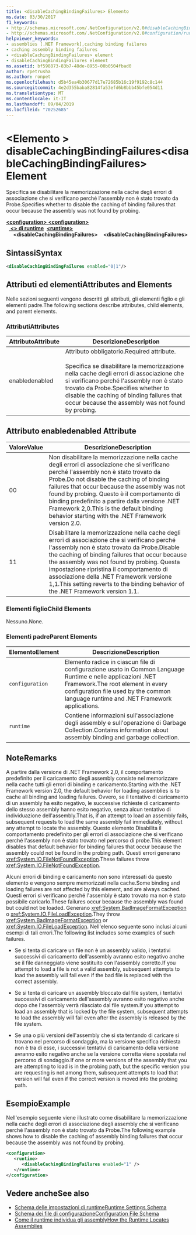 ```yaml
---
title: <disableCachingBindingFailures> Elemento
ms.date: 03/30/2017
f1_keywords:
- http://schemas.microsoft.com/.NetConfiguration/v2.0#disableCachingBindingFailures
- http://schemas.microsoft.com/.NetConfiguration/v2.0#configuration/runtime/disableCachingBindingFailures
helpviewer_keywords:
- assemblies [.NET Framework],caching binding failures
- caching assembly binding failures
- <disableCachingBindingFailures> element
- disableCachingBindingFailures element
ms.assetid: bf598873-83b7-48de-8955-00b0504fbad0
author: rpetrusha
ms.author: ronpet
ms.openlocfilehash: d5b45ea4b30677d17e72685b16c19f9192c8c144
ms.sourcegitcommit: 4e2d355baba82814fa53efd6b8bbb45bfe054d11
ms.translationtype: MT
ms.contentlocale: it-IT
ms.lasthandoff: 09/04/2019
ms.locfileid: "70252685"
---
```

# <a name="disablecachingbindingfailures-element"></a><span data-ttu-id="a7265-102">\<Elemento > disableCachingBindingFailures</span><span class="sxs-lookup"><span data-stu-id="a7265-102">\<disableCachingBindingFailures> Element</span></span>
<span data-ttu-id="a7265-103">Specifica se disabilitare la memorizzazione nella cache degli errori di associazione che si verificano perché l'assembly non è stato trovato da Probe.</span><span class="sxs-lookup"><span data-stu-id="a7265-103">Specifies whether to disable the caching of binding failures that occur because the assembly was not found by probing.</span></span>  
  
<span data-ttu-id="a7265-104">[ **\<configuration>** ](../configuration-element.md)</span><span class="sxs-lookup"><span data-stu-id="a7265-104">[**\<configuration>**](../configuration-element.md)</span></span>\
<span data-ttu-id="a7265-105">&nbsp;&nbsp;[ **\<> di runtime**](runtime-element.md)</span><span class="sxs-lookup"><span data-stu-id="a7265-105">&nbsp;&nbsp;[**\<runtime>**](runtime-element.md)</span></span>\
<span data-ttu-id="a7265-106">&nbsp;&nbsp;&nbsp;&nbsp; **\<disableCachingBindingFailures>**</span><span class="sxs-lookup"><span data-stu-id="a7265-106">&nbsp;&nbsp;&nbsp;&nbsp;**\<disableCachingBindingFailures>**</span></span>  
  
## <a name="syntax"></a><span data-ttu-id="a7265-107">Sintassi</span><span class="sxs-lookup"><span data-stu-id="a7265-107">Syntax</span></span>  
  
```xml  
<disableCachingBindingFailures enabled="0|1"/>  
```  
  
## <a name="attributes-and-elements"></a><span data-ttu-id="a7265-108">Attributi ed elementi</span><span class="sxs-lookup"><span data-stu-id="a7265-108">Attributes and Elements</span></span>  
 <span data-ttu-id="a7265-109">Nelle sezioni seguenti vengono descritti gli attributi, gli elementi figlio e gli elementi padre.</span><span class="sxs-lookup"><span data-stu-id="a7265-109">The following sections describe attributes, child elements, and parent elements.</span></span>  
  
### <a name="attributes"></a><span data-ttu-id="a7265-110">Attributi</span><span class="sxs-lookup"><span data-stu-id="a7265-110">Attributes</span></span>  
  
|<span data-ttu-id="a7265-111">Attributo</span><span class="sxs-lookup"><span data-stu-id="a7265-111">Attribute</span></span>|<span data-ttu-id="a7265-112">Descrizione</span><span class="sxs-lookup"><span data-stu-id="a7265-112">Description</span></span>|  
|---------------|-----------------|  
|<span data-ttu-id="a7265-113">enabled</span><span class="sxs-lookup"><span data-stu-id="a7265-113">enabled</span></span>|<span data-ttu-id="a7265-114">Attributo obbligatorio.</span><span class="sxs-lookup"><span data-stu-id="a7265-114">Required attribute.</span></span><br /><br /> <span data-ttu-id="a7265-115">Specifica se disabilitare la memorizzazione nella cache degli errori di associazione che si verificano perché l'assembly non è stato trovato da Probe.</span><span class="sxs-lookup"><span data-stu-id="a7265-115">Specifies whether to disable the caching of binding failures that occur because the assembly was not found by probing.</span></span>|  
  
## <a name="enabled-attribute"></a><span data-ttu-id="a7265-116">Attributo enabled</span><span class="sxs-lookup"><span data-stu-id="a7265-116">enabled Attribute</span></span>  
  
|<span data-ttu-id="a7265-117">Valore</span><span class="sxs-lookup"><span data-stu-id="a7265-117">Value</span></span>|<span data-ttu-id="a7265-118">Descrizione</span><span class="sxs-lookup"><span data-stu-id="a7265-118">Description</span></span>|  
|-----------|-----------------|  
|<span data-ttu-id="a7265-119">0</span><span class="sxs-lookup"><span data-stu-id="a7265-119">0</span></span>|<span data-ttu-id="a7265-120">Non disabilitare la memorizzazione nella cache degli errori di associazione che si verificano perché l'assembly non è stato trovato da Probe.</span><span class="sxs-lookup"><span data-stu-id="a7265-120">Do not disable the caching of binding failures that occur because the assembly was not found by probing.</span></span> <span data-ttu-id="a7265-121">Questo è il comportamento di binding predefinito a partire dalla versione .NET Framework 2,0.</span><span class="sxs-lookup"><span data-stu-id="a7265-121">This is the default binding behavior starting with the .NET Framework version 2.0.</span></span>|  
|<span data-ttu-id="a7265-122">1</span><span class="sxs-lookup"><span data-stu-id="a7265-122">1</span></span>|<span data-ttu-id="a7265-123">Disabilitare la memorizzazione nella cache degli errori di associazione che si verificano perché l'assembly non è stato trovato da Probe.</span><span class="sxs-lookup"><span data-stu-id="a7265-123">Disable the caching of binding failures that occur because the assembly was not found by probing.</span></span> <span data-ttu-id="a7265-124">Questa impostazione ripristina il comportamento di associazione della .NET Framework versione 1,1.</span><span class="sxs-lookup"><span data-stu-id="a7265-124">This setting reverts to the binding behavior of the .NET Framework version 1.1.</span></span>|  
  
### <a name="child-elements"></a><span data-ttu-id="a7265-125">Elementi figlio</span><span class="sxs-lookup"><span data-stu-id="a7265-125">Child Elements</span></span>  
 <span data-ttu-id="a7265-126">Nessuno.</span><span class="sxs-lookup"><span data-stu-id="a7265-126">None.</span></span>  
  
### <a name="parent-elements"></a><span data-ttu-id="a7265-127">Elementi padre</span><span class="sxs-lookup"><span data-stu-id="a7265-127">Parent Elements</span></span>  
  
|<span data-ttu-id="a7265-128">Elemento</span><span class="sxs-lookup"><span data-stu-id="a7265-128">Element</span></span>|<span data-ttu-id="a7265-129">Descrizione</span><span class="sxs-lookup"><span data-stu-id="a7265-129">Description</span></span>|  
|-------------|-----------------|  
|`configuration`|<span data-ttu-id="a7265-130">Elemento radice in ciascun file di configurazione usato in Common Language Runtime e nelle applicazioni .NET Framework.</span><span class="sxs-lookup"><span data-stu-id="a7265-130">The root element in every configuration file used by the common language runtime and .NET Framework applications.</span></span>|  
|`runtime`|<span data-ttu-id="a7265-131">Contiene informazioni sull'associazione degli assembly e sull'operazione di Garbage Collection.</span><span class="sxs-lookup"><span data-stu-id="a7265-131">Contains information about assembly binding and garbage collection.</span></span>|  
  
## <a name="remarks"></a><span data-ttu-id="a7265-132">Note</span><span class="sxs-lookup"><span data-stu-id="a7265-132">Remarks</span></span>  
 <span data-ttu-id="a7265-133">A partire dalla versione di .NET Framework 2,0, il comportamento predefinito per il caricamento degli assembly consiste nel memorizzare nella cache tutti gli errori di binding e caricamento.</span><span class="sxs-lookup"><span data-stu-id="a7265-133">Starting with the .NET Framework version 2.0, the default behavior for loading assemblies is to cache all binding and loading failures.</span></span> <span data-ttu-id="a7265-134">Ovvero, se il tentativo di caricamento di un assembly ha esito negativo, le successive richieste di caricamento dello stesso assembly hanno esito negativo, senza alcun tentativo di individuazione dell'assembly.</span><span class="sxs-lookup"><span data-stu-id="a7265-134">That is, if an attempt to load an assembly fails, subsequent requests to load the same assembly fail immediately, without any attempt to locate the assembly.</span></span> <span data-ttu-id="a7265-135">Questo elemento Disabilita il comportamento predefinito per gli errori di associazione che si verificano perché l'assembly non è stato trovato nel percorso di probe.</span><span class="sxs-lookup"><span data-stu-id="a7265-135">This element disables that default behavior for binding failures that occur because the assembly could not be found in the probing path.</span></span> <span data-ttu-id="a7265-136">Questi errori generano <xref:System.IO.FileNotFoundException>.</span><span class="sxs-lookup"><span data-stu-id="a7265-136">These failures throw <xref:System.IO.FileNotFoundException>.</span></span>  
  
 <span data-ttu-id="a7265-137">Alcuni errori di binding e caricamento non sono interessati da questo elemento e vengono sempre memorizzati nella cache.</span><span class="sxs-lookup"><span data-stu-id="a7265-137">Some binding and loading failures are not affected by this element, and are always cached.</span></span> <span data-ttu-id="a7265-138">Questi errori si verificano perché l'assembly è stato trovato ma non è stato possibile caricarlo.</span><span class="sxs-lookup"><span data-stu-id="a7265-138">These failures occur because the assembly was found but could not be loaded.</span></span> <span data-ttu-id="a7265-139">Generano <xref:System.BadImageFormatException> o <xref:System.IO.FileLoadException>.</span><span class="sxs-lookup"><span data-stu-id="a7265-139">They throw <xref:System.BadImageFormatException> or <xref:System.IO.FileLoadException>.</span></span> <span data-ttu-id="a7265-140">Nell'elenco seguente sono inclusi alcuni esempi di tali errori.</span><span class="sxs-lookup"><span data-stu-id="a7265-140">The following list includes some examples of such failures.</span></span>  
  
- <span data-ttu-id="a7265-141">Se si tenta di caricare un file non è un assembly valido, i tentativi successivi di caricamento dell'assembly avranno esito negativo anche se il file danneggiato viene sostituito con l'assembly corretto.</span><span class="sxs-lookup"><span data-stu-id="a7265-141">If you attempt to load a file is not a valid assembly, subsequent attempts to load the assembly will fail even if the bad file is replaced with the correct assembly.</span></span>  
  
- <span data-ttu-id="a7265-142">Se si tenta di caricare un assembly bloccato dal file system, i tentativi successivi di caricamento dell'assembly avranno esito negativo anche dopo che l'assembly verrà rilasciato dal file system.</span><span class="sxs-lookup"><span data-stu-id="a7265-142">If you attempt to load an assembly that is locked by the file system, subsequent attempts to load the assembly will fail even after the assembly is released by the file system.</span></span>  
  
- <span data-ttu-id="a7265-143">Se una o più versioni dell'assembly che si sta tentando di caricare si trovano nel percorso di sondaggio, ma la versione specifica richiesta non è tra di esse, i successivi tentativi di caricamento della versione avranno esito negativo anche se la versione corretta viene spostata nel percorso di sondaggio.</span><span class="sxs-lookup"><span data-stu-id="a7265-143">If one or more versions of the assembly that you are attempting to load is in the probing path, but the specific version you are requesting is not among them, subsequent attempts to load that version will fail even if the correct version is moved into the probing path.</span></span>  
  
## <a name="example"></a><span data-ttu-id="a7265-144">Esempio</span><span class="sxs-lookup"><span data-stu-id="a7265-144">Example</span></span>  
 <span data-ttu-id="a7265-145">Nell'esempio seguente viene illustrato come disabilitare la memorizzazione nella cache degli errori di associazione degli assembly che si verificano perché l'assembly non è stato trovato da Probe.</span><span class="sxs-lookup"><span data-stu-id="a7265-145">The following example shows how to disable the caching of assembly binding failures that occur because the assembly was not found by probing.</span></span>  
  
```xml  
<configuration>  
   <runtime>  
      <disableCachingBindingFailures enabled="1" />  
   </runtime>  
</configuration>  
```  
  
## <a name="see-also"></a><span data-ttu-id="a7265-146">Vedere anche</span><span class="sxs-lookup"><span data-stu-id="a7265-146">See also</span></span>

- [<span data-ttu-id="a7265-147">Schema delle impostazioni di runtime</span><span class="sxs-lookup"><span data-stu-id="a7265-147">Runtime Settings Schema</span></span>](index.md)
- [<span data-ttu-id="a7265-148">Schema dei file di configurazione</span><span class="sxs-lookup"><span data-stu-id="a7265-148">Configuration File Schema</span></span>](../index.md)
- [<span data-ttu-id="a7265-149">Come il runtime individua gli assembly</span><span class="sxs-lookup"><span data-stu-id="a7265-149">How the Runtime Locates Assemblies</span></span>](../../../deployment/how-the-runtime-locates-assemblies.md)

